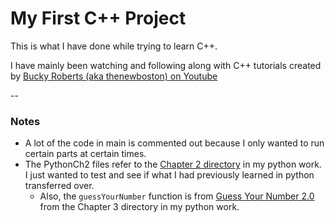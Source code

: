 # My First C++ Project

This is what I have done while trying to learn C++.

I have mainly been watching and following along with C++ tutorials created by [Bucky Roberts (aka thenewboston) on Youtube](https://www.youtube.com/playlist?list=PLAE85DE8440AA6B83 "thenewboston's C++ Programming Playlist")

--

### Notes

* A lot of the code in main is commented out because I only wanted to run certain parts at certain times.
* The PythonCh2 files refer to the [Chapter 2 directory](https://github.com/tasharnvb/python-projects/tree/master/Python%20Programming%20Book/Chapter%202) in my python work. I just wanted to test and see if what I had previously learned in python transferred over.
    * Also, the `guessYourNumber` function is from [Guess Your Number 2.0](https://github.com/tasharnvb/python-projects/blob/master/Python%20Programming%20Book/Chapter%203/Guess%20Your%20Number%202.0.py) from the Chapter 3 directory in my python work.

